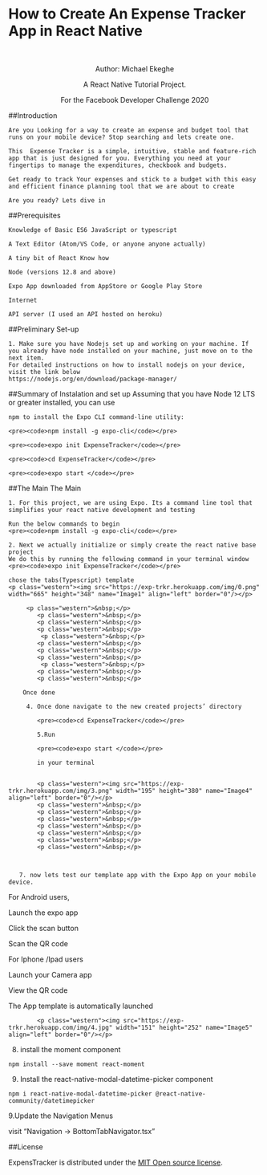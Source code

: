 
<div class="jumbotron text-center">
    <p align="center"><span style="font-family: 'Liberation Sans', serif;"><span
            style="font-size: xx-large;"><strong><H1>How to Create An Expense Tracker App in React Native</H1></strong></span></span>
    </p>
    <p class="western">&nbsp;</p>
    <p class="western" align="center">Author: Michael Ekeghe</p>
    <p class="western" align="center">A React Native Tutorial Project.</p>
    <p class="western" align="center">For the Facebook Developer Challenge 2020</p>

</div>


##Introduction

    Are you Looking for a way to create an expense and budget tool that runs on your mobile device? Stop searching and lets create one.
    
    This  Expense Tracker is a simple, intuitive, stable and feature-rich app that is just designed for you. Everything you need at your fingertips to manage the expenditures, checkbook and budgets.
    
    Get ready to track Your expenses and stick to a budget with this easy and efficient finance planning tool that we are about to create
    
    Are you ready? Lets dive in


##Prerequisites

    Knowledge of Basic ES6 JavaScript or typescript
    
    A Text Editor (Atom/VS Code, or anyone anyone actually)
    
    A tiny bit of React Know how
    
    Node (versions 12.8 and above)
    
    Expo App downloaded from AppStore or Google Play Store
    
    Internet
    
    API server (I used an API hosted on heroku)


##Preliminary Set-up
    
    1. Make sure you have Nodejs set up and working on your machine. If you already have node installed on your machine, just move on to the next item.
    For detailed instructions on how to install nodejs on your device, visit the link below
    https://nodejs.org/en/download/package-manager/


##Summary of Instalation and set up
    Assuming that you have Node 12 LTS or greater installed, you can use
    
    npm to install the Expo CLI command-line utility:
    
    <pre><code>npm install -g expo-cli</code></pre>
    
    <pre><code>expo init ExpenseTracker</code></pre>
    
    <pre><code>cd ExpenseTracker</code></pre>
    
    <pre><code>expo start </code></pre>


##The Main The Main

    1. For this project, we are using Expo. Its a command line tool that simplifies your react native development and testing 
    
    Run the below commands to begin
    <pre><code>npm install -g expo-cli</code></pre>
    
    2. Next we actually initialize or simply create the react native base project
    We do this by running the following command in your terminal window
    <pre><code>expo init ExpenseTracker</code></pre>
    
    chose the tabs(Typescript) template
    <p class="western"><img src="https://exp-trkr.herokuapp.com/img/0.png" width="665" height="348" name="Image1" align="left" border="0"/></p>
 
         <p class="western">&nbsp;</p>
            <p class="western">&nbsp;</p>
            <p class="western">&nbsp;</p>
            <p class="western">&nbsp;</p>
             <p class="western">&nbsp;</p>
            <p class="western">&nbsp;</p>
            <p class="western">&nbsp;</p>
            <p class="western">&nbsp;</p>
             <p class="western">&nbsp;</p>
            <p class="western">&nbsp;</p>
            <p class="western">&nbsp;</p>
  
        Once done
          
         4. Once done navigate to the new created projects’ directory
            
            <pre><code>cd ExpenseTracker</code></pre>
            
            5.Run
            
            <pre><code>expo start </code></pre>
            
            in your terminal
            
            
            <p class="western"><img src="https://exp-trkr.herokuapp.com/img/3.png" width="195" height="380" name="Image4" align="left" border="0"/></p>
            <p class="western">&nbsp;</p>
            <p class="western">&nbsp;</p>
            <p class="western">&nbsp;</p>
            <p class="western">&nbsp;</p>
            <p class="western">&nbsp;</p>
            <p class="western">&nbsp;</p>
            <p class="western">&nbsp;</p>


         
       7. now lets test our template app with the Expo App on your mobile device.

For Android users, 

Launch the expo app 

Click the scan button 

Scan the QR code

For Iphone /Ipad users

Launch your Camera app

View the QR code

The App template is automatically launched
            
            <p class="western"><img src="https://exp-trkr.herokuapp.com/img/4.jpg" width="151" height="252" name="Image5" align="left" border="0"/></p>
     

8. install the moment  component

<pre><code>npm install --save moment react-moment</pre></code>

9. Install the react-native-modal-datetime-picker component

<pre><code>npm i react-native-modal-datetime-picker @react-native-community/datetimepicker</pre></code>




9.Update the Navigation Menus

visit “Navigation → BottomTabNavigator.tsx”




          
            
##License
          
ExpensTracker is distributed under the <a href="http://opensource.org/licenses/MIT" target="_blank">MIT Open source license</a>.</span></span></span>
 

